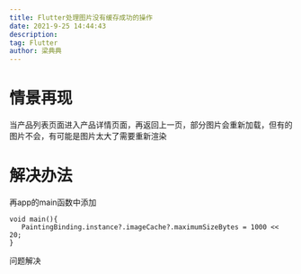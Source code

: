```yaml
---
title: Flutter处理图片没有缓存成功的操作
date: 2021-9-25 14:44:43
description: 
tag: Flutter
author: 梁典典
---
```



# 情景再现
当产品列表页面进入产品详情页面，再返回上一页，部分图片会重新加载，但有的图片不会，有可能是图片太大了需要重新渲染

# 解决办法
再app的main函数中添加

 ```
 void main(){
 	PaintingBinding.instance?.imageCache?.maximumSizeBytes = 1000 << 20;
 }
 ```
问题解决